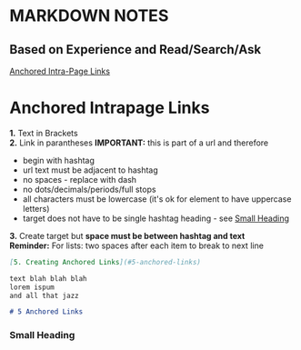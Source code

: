 # MARKDOWN NOTES
## Based on Experience and Read/Search/Ask

[Anchored Intra-Page Links](#anchored-intrapage-links)



# Anchored Intrapage Links

**1.** Text in Brackets  
**2.** Link in parantheses **IMPORTANT:** this is part of a url and therefore
* begin with hashtag  
* url text must be adjacent to hashtag  
* no spaces - replace with dash
* no dots/decimals/periods/full stops
* all characters must be lowercase (it's ok for element to have uppercase letters)  
* target does not have to be single hashtag heading - see [Small Heading](#small-heading)  

**3.** Create target but **space must be between hashtag and text**  
**Reminder:** For lists: two spaces after each item to break to next line  
```markdown
[5. Creating Anchored Links](#5-anchored-links)  

text blah blah blah
lorem ispum
and all that jazz

# 5 Anchored Links
``` 

### Small Heading
